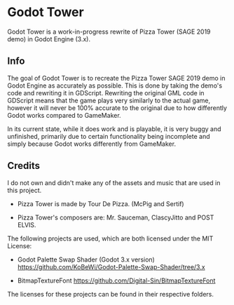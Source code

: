 # Godot Tower

Godot Tower is a work-in-progress rewrite of Pizza Tower (SAGE 2019 demo) in Godot Engine (3.x).

## Info

The goal of Godot Tower is to recreate the Pizza Tower SAGE 2019 demo in Godot Engine as accurately as possible. This is done by taking the demo's code and rewriting it in GDScript.
Rewriting the original GML code in GDScript means that the game plays very similarly to the actual game, however it will never be 100% accurate to the original due to how differently Godot works compared to GameMaker.

In its current state, while it does work and is playable, it is very buggy and unfinished, primarily due to certain functionality being incomplete and simply because Godot works differently from GameMaker.

## Credits

I do not own and didn't make any of the assets and music that are used in this project.

* Pizza Tower is made by Tour De Pizza. (McPig and Sertif)

* Pizza Tower's composers are: Mr. Sauceman, ClascyJitto and POST ELVIS.

The following projects are used, which are both licensed under the MIT License:

* Godot Palette Swap Shader (Godot 3.x version)
https://github.com/KoBeWi/Godot-Palette-Swap-Shader/tree/3.x

* BitmapTextureFont
https://github.com/Digital-Sin/BitmapTextureFont

The licenses for these projects can be found in their respective folders.